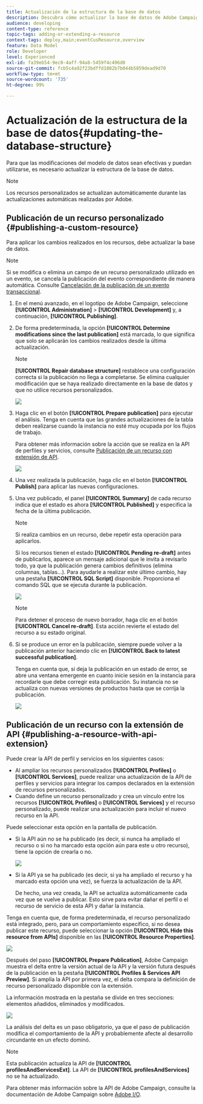 ```yaml
---
title: Actualización de la estructura de la base de datos
description: Descubra cómo actualizar la base de datos de Adobe Campaign.
audience: developing
content-type: reference
topic-tags: adding-or-extending-a-resource
context-tags: deploy,main;eventCusResource,overview
feature: Data Model
role: Developer
level: Experienced
exl-id: fa39eb54-9ec0-4aff-94a8-5459f4c496d0
source-git-commit: fcb5c4a92f23bdffd1082b7b044b5859dead9d70
workflow-type: tm+mt
source-wordcount: '735'
ht-degree: 99%

---
```


# Actualización de la estructura de la base de datos{#updating-the-database-structure}

Para que las modificaciones del modelo de datos sean efectivas y puedan utilizarse, es necesario actualizar la estructura de la base de datos.

>[!NOTE]
>
>Los recursos personalizados se actualizan automáticamente durante las actualizaciones automáticas realizadas por Adobe.

## Publicación de un recurso personalizado {#publishing-a-custom-resource}

Para aplicar los cambios realizados en los recursos, debe actualizar la base de datos.

>[!NOTE]
>
>Si se modifica o elimina un campo de un recurso personalizado utilizado en un evento, se cancela la publicación del evento correspondiente de manera automática. Consulte [Cancelación de la publicación de un evento transaccional](../../channels/using/publishing-transactional-event.md#unpublishing-an-event).

1. En el menú avanzado, en el logotipo de Adobe Campaign, seleccione **[!UICONTROL Administration]** > **[!UICONTROL Development]** y, a continuación, **[!UICONTROL Publishing]**.
1. De forma predeterminada, la opción **[!UICONTROL Determine modifications since the last publication]** está marcada, lo que significa que solo se aplicarán los cambios realizados desde la última actualización.

   >[!NOTE]
   >
   >**[!UICONTROL Repair database structure]** restablece una configuración correcta si la publicación no llega a completarse. Se elimina cualquier modificación que se haya realizado directamente en la base de datos y que no utilice recursos personalizados.

   ![](assets/schema_extension_12.png)

1. Haga clic en el botón **[!UICONTROL Prepare publication]** para ejecutar el análisis. Tenga en cuenta que las grandes actualizaciones de la tabla deben realizarse cuando la instancia no esté muy ocupada por los flujos de trabajo.

   Para obtener más información sobre la acción que se realiza en la API de perfiles y servicios, consulte [Publicación de un recurso con extensión de API](#publishing-a-resource-with-api-extension).

   ![](assets/schema_extension_13.png)

1. Una vez realizada la publicación, haga clic en el botón **[!UICONTROL Publish]** para aplicar las nuevas configuraciones.
1. Una vez publicado, el panel **[!UICONTROL Summary]** de cada recurso indica que el estado es ahora **[!UICONTROL Published]** y especifica la fecha de la última publicación.

   >[!NOTE]
   >
   >Si realiza cambios en un recurso, debe repetir esta operación para aplicarlos.

   Si los recursos tienen el estado **[!UICONTROL Pending re-draft]** antes de publicarlos, aparece un mensaje adicional que le invita a revisarlo todo, ya que la publicación genera cambios definitivos (elimina columnas, tablas…). Para ayudarle a realizar este último cambio, hay una pestaña **[!UICONTROL SQL Script]** disponible. Proporciona el comando SQL que se ejecuta durante la publicación.

   ![](assets/schema_extension_scriptsql.png)

   >[!NOTE]
   >
   >Para detener el proceso de nuevo borrador, haga clic en el botón **[!UICONTROL Cancel re-draft]**. Esta acción revierte el estado del recurso a su estado original.

1. Si se produce un error en la publicación, siempre puede volver a la publicación anterior haciendo clic en **[!UICONTROL Back to latest successful publication]**.

   Tenga en cuenta que, si deja la publicación en un estado de error, se abre una ventana emergente en cuanto inicie sesión en la instancia para recordarle que debe corregir esta publicación. Su instancia no se actualiza con nuevas versiones de productos hasta que se corrija la publicación.

   ![](assets/schema_extension_31.png)

## Publicación de un recurso con la extensión de API {#publishing-a-resource-with-api-extension}

Puede crear la API de perfil y servicios en los siguientes casos:

* Al ampliar los recursos personalizados **[!UICONTROL Profiles]** o **[!UICONTROL Services]**, puede realizar una actualización de la API de perfiles y servicios para integrar los campos declarados en la extensión de recursos personalizados.
* Cuando define un recurso personalizado y crea un vínculo entre los recursos **[!UICONTROL Profiles]** o **[!UICONTROL Services]** y el recurso personalizado, puede realizar una actualización para incluir el nuevo recurso en la API.

Puede seleccionar esta opción en la pantalla de publicación.

* Si la API aún no se ha publicado (es decir, si nunca ha ampliado el recurso o si no ha marcado esta opción aún para este u otro recurso), tiene la opción de crearla o no.

   ![](assets/create-profile-and-services-api.png)

* Si la API ya se ha publicado (es decir, si ya ha ampliado el recurso y ha marcado esta opción una vez), se fuerza la actualización de la API.

   De hecho, una vez creada, la API se actualiza automáticamente cada vez que se vuelve a publicar. Esto sirve para evitar dañar el perfil o el recurso de servicio de esta API y dañar la instancia.

Tenga en cuenta que, de forma predeterminada, el recurso personalizado está integrado, pero, para un comportamiento específico, si no desea publicar este recurso, puede seleccionar la opción **[!UICONTROL Hide this resource from APIs]** disponible en las **[!UICONTROL Resource Properties]**.

![](assets/removefromextoption.png)

Después del paso **[!UICONTROL Prepare Publication]**, Adobe Campaign muestra el delta entre la versión actual de la API y la versión futura después de la publicación en la pestaña **[!UICONTROL Profiles & Services API Preview]**. Si amplía la API por primera vez, el delta compara la definición de recurso personalizado disponible con la extensión.

La información mostrada en la pestaña se divide en tres secciones: elementos añadidos, eliminados y modificados.

![](assets/extendpandsapi_diff.png)

La análisis del delta es un paso obligatorio, ya que el paso de publicación modifica el comportamiento de la API y probablemente afecte al desarrollo circundante en un efecto dominó.

>[!NOTE]
>
>Esta publicación actualiza la API de **[!UICONTROL profilesAndServicesExt]**. La API de **[!UICONTROL profilesAndServices]** no se ha actualizado.

Para obtener más información sobre la API de Adobe Campaign, consulte la documentación de Adobe Campaign sobre [Adobe I/O](https://docs.campaign.adobe.com/doc/standard/en/adobeio.html).
